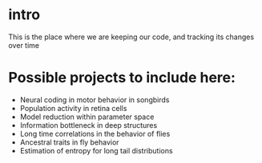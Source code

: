 # intro
This is the place where we are keeping our code, and tracking its changes over time

# Possible projects to include here:
- Neural coding in motor behavior in songbirds
- Population activity in retina cells
- Model reduction within parameter space
- Information bottleneck in deep structures
- Long time correlations in the behavior of flies
- Ancestral traits in fly behavior
- Estimation of entropy for long tail distributions
